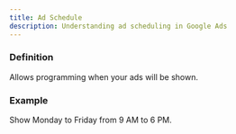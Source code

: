 ```yaml
---
title: Ad Schedule
description: Understanding ad scheduling in Google Ads
---
```


### Definition
Allows programming when your ads will be shown.

### Example
Show Monday to Friday from 9 AM to 6 PM.
